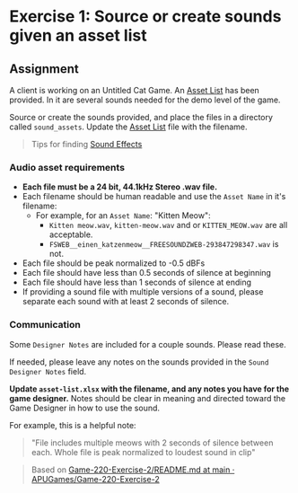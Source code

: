 # Exercise 1: Source or create sounds given an asset list

## Assignment

A client is working on an Untitled Cat Game. An [Asset List](asset-list.xlsx) has been provided. In it are several sounds needed for the demo level of the game.

Source or create the sounds provided, and place the files in a directory called `sound_assets`. Update the [Asset List](asset-list.xlsx) file with the filename.

> Tips for finding [Sound Effects](https://www.freeaudioresource.com/sound-effects)

### Audio asset requirements

- **Each file must be a 24 bit, 44.1kHz Stereo .wav file.**
- Each filename should be human readable and use the `Asset Name` in it's filename:
  - For example, for an `Asset Name`: "Kitten Meow":
    - `Kitten meow.wav`, `kitten-meow.wav` and or `KITTEN_MEOW.wav` are all acceptable.
    - `FSWEB__einen_katzenmeow__FREESOUNDZWEB-293847298347.wav` is not.
- Each file should be peak normalized to -0.5 dBFs
- Each file should have less than 0.5 seconds of silence at beginning
- Each file should have less than 1 seconds of silence at ending
- If providing a sound file with multiple versions of a sound, please separate each sound with at least 2 seconds of silence.

### Communication

Some `Designer Notes` are included for a couple sounds. Please read these.

If needed, please leave any notes on the sounds provided in the `Sound Designer Notes` field.

**Update `asset-list.xlsx` with the filename, and any notes you have for the game designer.** Notes should be clear in meaning and directed toward the Game Designer in how to use the sound.

For example, this is a helpful note:

> "File includes multiple meows with 2 seconds of silence between each. Whole file is peak normalized to loudest sound in clip"

> Based on [Game-220-Exercise-2/README.md at main · APUGames/Game-220-Exercise-2](https://github.com/APUGames/Game-220-Exercise-2/blob/main/README.md)
